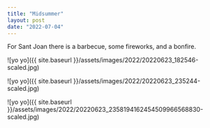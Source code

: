 ```yaml
---
title: "Midsummer"
layout: post
date: "2022-07-04"
---
```


For Sant Joan there is a barbecue, some fireworks, and a bonfire.

![yo yo]({{ site.baseurl }}/assets/images/2022/20220623_182546-scaled.jpg)

![yo yo]({{ site.baseurl }}/assets/images/2022/20220623_235244-scaled.jpg)

![yo yo]({{ site.baseurl }}/assets/images/2022/20220623_2358194162454509966568830-scaled.jpg)

